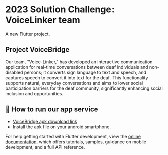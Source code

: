 # 2023 Solution Challenge: VoiceLinker team

A new Flutter project.

## Project VoiceBridge

Our team, "Voice-Linker," has developed an interactive communication application for real-time conversations between deaf individuals and non-disabled persons; it converts sign language to text and speech, and captures speech to convert it into text for the deaf. This functionality supports natural, everyday conversations and aims to lower social participation barriers for the deaf community, significantly enhancing social inclusion and opportunities.

## 📱 How to run our app service
- [VoiceBridge apk download link](https://drive.google.com/drive/u/0/folders/1OdnLlDRYL2huVHvX8ez1tTuez7Xa7YSX)
- Install the apk file on your android smartphone.

For help getting started with Flutter development, view the
[online documentation](https://docs.flutter.dev/), which offers tutorials,
samples, guidance on mobile development, and a full API reference.
